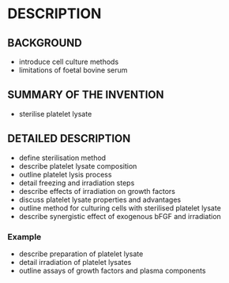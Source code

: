 # DESCRIPTION

## BACKGROUND

- introduce cell culture methods
- limitations of foetal bovine serum

## SUMMARY OF THE INVENTION

- sterilise platelet lysate

## DETAILED DESCRIPTION

- define sterilisation method
- describe platelet lysate composition
- outline platelet lysis process
- detail freezing and irradiation steps
- describe effects of irradiation on growth factors
- discuss platelet lysate properties and advantages
- outline method for culturing cells with sterilised platelet lysate
- describe synergistic effect of exogenous bFGF and irradiation

### Example

- describe preparation of platelet lysate
- detail irradiation of platelet lysates
- outline assays of growth factors and plasma components

